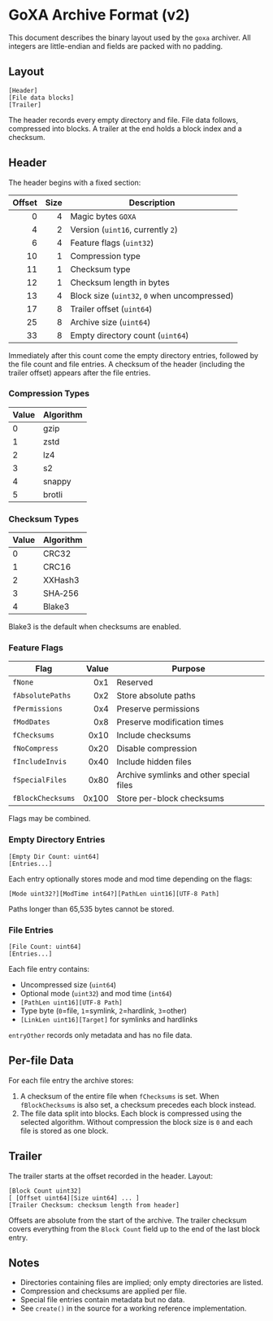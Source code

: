 # GoXA Archive Format (v2)

This document describes the binary layout used by the `goxa` archiver. All integers are little-endian and fields are packed with no padding.

## Layout

```
[Header]
[File data blocks]
[Trailer]
```

The header records every empty directory and file. File data follows, compressed into blocks. A trailer at the end holds a block index and a checksum.

## Header

The header begins with a fixed section:

| Offset | Size | Description |
|-------:|-----:|-------------|
| 0 | 4 | Magic bytes `GOXA` |
| 4 | 2 | Version (`uint16`, currently `2`) |
| 6 | 4 | Feature flags (`uint32`) |
| 10 | 1 | Compression type |
| 11 | 1 | Checksum type |
| 12 | 1 | Checksum length in bytes |
| 13 | 4 | Block size (`uint32`, `0` when uncompressed) |
| 17 | 8 | Trailer offset (`uint64`) |
| 25 | 8 | Archive size (`uint64`) |
| 33 | 8 | Empty directory count (`uint64`) |

Immediately after this count come the empty directory entries, followed by the file count and file entries. A checksum of the header (including the trailer offset) appears after the file entries.

### Compression Types

| Value | Algorithm |
|-------|-----------|
| 0 | gzip |
| 1 | zstd |
| 2 | lz4 |
| 3 | s2 |
| 4 | snappy |
| 5 | brotli |

### Checksum Types

| Value | Algorithm |
|-------|-----------|
| 0 | CRC32 |
| 1 | CRC16 |
| 2 | XXHash3 |
| 3 | SHA‑256 |
| 4 | Blake3 |

Blake3 is the default when checksums are enabled.

### Feature Flags

| Flag | Value | Purpose |
|------|------:|---------|
| `fNone` | 0x1 | Reserved |
| `fAbsolutePaths` | 0x2 | Store absolute paths |
| `fPermissions` | 0x4 | Preserve permissions |
| `fModDates` | 0x8 | Preserve modification times |
| `fChecksums` | 0x10 | Include checksums |
| `fNoCompress` | 0x20 | Disable compression |
| `fIncludeInvis` | 0x40 | Include hidden files |
| `fSpecialFiles` | 0x80 | Archive symlinks and other special files |
| `fBlockChecksums` | 0x100 | Store per-block checksums |

Flags may be combined.

### Empty Directory Entries

```
[Empty Dir Count: uint64]
[Entries...]
```
Each entry optionally stores mode and mod time depending on the flags:
```
[Mode uint32?][ModTime int64?][PathLen uint16][UTF-8 Path]
```
Paths longer than 65,535 bytes cannot be stored.

### File Entries

```
[File Count: uint64]
[Entries...]
```
Each file entry contains:

* Uncompressed size (`uint64`)
* Optional mode (`uint32`) and mod time (`int64`)
* `[PathLen uint16][UTF-8 Path]`
* Type byte (`0`=file, `1`=symlink, `2`=hardlink, `3`=other)
* `[LinkLen uint16][Target]` for symlinks and hardlinks

`entryOther` records only metadata and has no file data.

## Per-file Data

For each file entry the archive stores:
1. A checksum of the entire file when `fChecksums` is set. When `fBlockChecksums` is also set, a checksum precedes each block instead.
2. The file data split into blocks. Each block is compressed using the selected algorithm. Without compression the block size is `0` and each file is stored as one block.

## Trailer

The trailer starts at the offset recorded in the header. Layout:

```
[Block Count uint32]
[ [Offset uint64][Size uint64] ... ]
[Trailer Checksum: checksum length from header]
```

Offsets are absolute from the start of the archive. The trailer checksum covers everything from the `Block Count` field up to the end of the last block entry.

## Notes

- Directories containing files are implied; only empty directories are listed.
- Compression and checksums are applied per file.
- Special file entries contain metadata but no data.
- See `create()` in the source for a working reference implementation.
